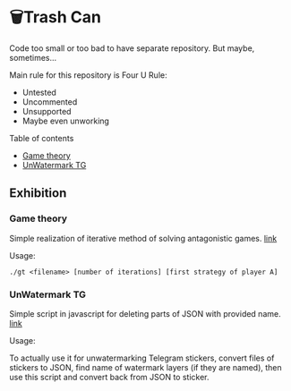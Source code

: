 # 🗑️Trash Can
Code too small or too bad to have separate repository. But maybe, sometimes...

Main rule for this repository is Four U Rule:
 - Untested
 - Uncommented
 - Unsupported
 - Maybe even unworking

 Table of contents
   * [Game theory](#Game-theory)
   * [UnWatermark TG](#UnWatermark-TG)

## Exhibition
### Game theory
 
 Simple realization of iterative method of solving antagonistic games. [link](/game_theory)
 
 Usage: 
 
 `./gt <filename> [number of iterations] [first strategy of player A]`
 
 ### UnWatermark TG
 
 Simple script in javascript for deleting parts of JSON with provided name. [link](/UnWatermarkTG)
 
 Usage: 
 
 To actually use it for unwatermarking Telegram stickers, convert files of stickers to JSON, find name of watermark layers (if they are named), then use this script and convert back from JSON to sticker.

